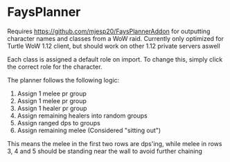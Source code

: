 # FaysPlanner

Requires https://github.com/mjesp20/FaysPlannerAddon for outputting character names and classes from a WoW raid. Currently only optimized for Turtle WoW 1.12 client, but should work on other 1.12 private servers aswell

Each class is assigned a default role on import. To change this, simply click the correct role for the character.

The planner follows the following logic:

1. Assign 1 melee pr group
2. Assign 1 melee pr group
3. Assign 1 healer pr group
4. Assign remaining healers into random groups
5. Assign ranged dps to groups
6. Assign remaining melee (Considered "sitting out")

This means the melee in the first two rows are dps'ing, while melee in rows 3, 4 and 5 should be standing near the wall to avoid further chaining